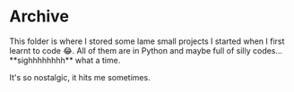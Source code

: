 # Archive
This folder is where I stored some lame small projects I started when I first learnt to code &#128514;. All of them are in Python and maybe full of silly codes... \*\*sighhhhhhhh\*\* what a time. 

It's so nostalgic, it hits me sometimes.
